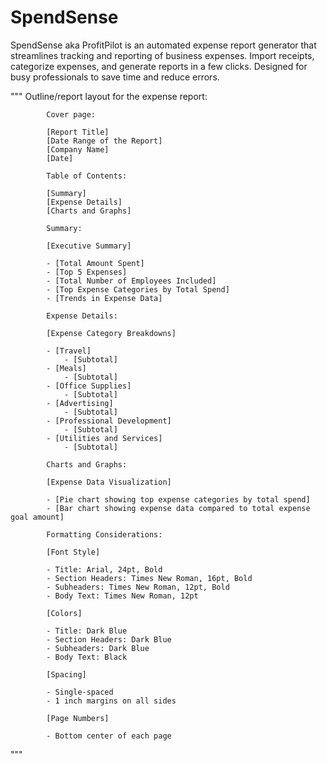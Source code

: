 # SpendSense

SpendSense aka ProfitPilot is an automated expense report generator that streamlines tracking and reporting of business expenses. Import receipts, categorize expenses, and generate reports in a few clicks. Designed for busy professionals to save time and reduce errors.

"""
            Outline/report layout for the expense report:

            Cover page:

            [Report Title]
            [Date Range of the Report]
            [Company Name]
            [Date]

            Table of Contents:

            [Summary]
            [Expense Details]
            [Charts and Graphs]

            Summary:

            [Executive Summary]

            - [Total Amount Spent]
            - [Top 5 Expenses]
            - [Total Number of Employees Included]
            - [Top Expense Categories by Total Spend]
            - [Trends in Expense Data]

            Expense Details:

            [Expense Category Breakdowns]

            - [Travel]
                - [Subtotal]
            - [Meals]
                - [Subtotal]
            - [Office Supplies]
                - [Subtotal]
            - [Advertising]
                - [Subtotal]
            - [Professional Development]
                - [Subtotal]
            - [Utilities and Services]
                - [Subtotal]

            Charts and Graphs:

            [Expense Data Visualization]

            - [Pie chart showing top expense categories by total spend]
            - [Bar chart showing expense data compared to total expense goal amount]

            Formatting Considerations:

            [Font Style]

            - Title: Arial, 24pt, Bold
            - Section Headers: Times New Roman, 16pt, Bold
            - Subheaders: Times New Roman, 12pt, Bold
            - Body Text: Times New Roman, 12pt

            [Colors]

            - Title: Dark Blue
            - Section Headers: Dark Blue
            - Subheaders: Dark Blue
            - Body Text: Black

            [Spacing]

            - Single-spaced
            - 1 inch margins on all sides

            [Page Numbers]

            - Bottom center of each page
"""